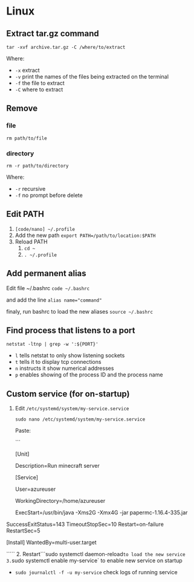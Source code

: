 # Linux

## Extract tar.gz command

`tar -xvf archive.tar.gz -C /where/to/extract`

Where:

* `-x` extract
* `-v` print the names of the files being extracted on the terminal
* `-f` the file to extract
* `-C` where to extract

## Remove

### file

`rm path/to/file`

### directory

`rm -r path/to/directory`

Where:

* `-r` recursive
* `-f` no prompt before delete

## Edit PATH

1. `[code/nano] ~/.profile`
2. Add the new path `export PATH=/path/to/location:$PATH`
3. Reload PATH 
   1. `cd ~`
   2. `. ~/.profile`

## Add permanent alias

Edit file ~/.bashrc `code ~/.bashrc`

and add the line `alias name="command"`

finaly, run bashrc to load the new aliases `source ~/.bashrc`

## Find process that listens to a port

`netstat -ltnp | grep -w ':${PORT}'`

* `l` tells netstat to only show listening sockets
* `t` tells it to display tcp connections
* `n` instructs it show numerical addresses
* `p` enables showing of the process ID and the process name

## Custom service \(for on-startup\)

1. Edit `/etc/systemd/system/my-service.service`

   `sudo nano /etc/systemd/system/my-service.service`

   Paste:

   \`\`\`

   \[Unit\]

   Description=Run minecraft server

   \[Service\]

   User=azureuser

   WorkingDirectory=/home/azureuser

   ExecStart=/usr/bin/java -Xms2G -Xmx4G -jar papermc-1.16.4-335.jar

SuccessExitStatus=143 TimeoutStopSec=10 Restart=on-failure RestartSec=5

\[Install\] WantedBy=multi-user.target

````` 2. Restart```sudo systemctl daemon-reload`to load the new service 3.`sudo systemctl enable my-service\` to enable new service on startup

* `sudo journalctl -f -u my-service` check logs of running service

